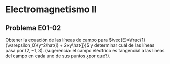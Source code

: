 # Electromagnetismo II
## Problema E01-02

Obtener la ecuación de las líneas de campo para
$`\vec{E}=\frac{1}{\varepsilon_0}(y^2\hat{i} + 2xy\hat{j})`$ y
determinar cuál de las líneas pasa por $`(2, -1, 3)`$. (sugerencia: el campo
eléctrico es tangencial a las líneas del campo en cada uno de sus puntos 
¿por qué?).
